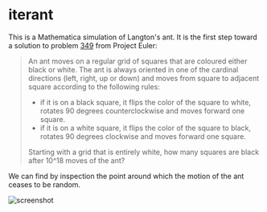 iterant
=======

This is a Mathematica simulation of Langton's ant. It is the first step toward a solution to problem [349](http://projecteuler.net/problem=349) from Project Euler:

> An ant moves on a regular grid of squares that are coloured either black or white.
> The ant is always oriented in one of the cardinal directions (left, right, up or down) and moves
> from square to adjacent square according to the following rules:
> 
> - if it is on a black square, it flips the color of the square to white, rotates 90 degrees
> counterclockwise and moves forward one square.
> - if it is on a white square, it flips the color of the square to black, rotates 90 degrees
> clockwise and moves forward one square.
> 
> Starting with a grid that is entirely white, how many squares are black after 10^18 moves of
> the ant?

We can find by inspection the point around which the motion of the ant ceases to be random.

![screenshot](https://raw.github.com/sbool/iterant/master/screenshot.png)

